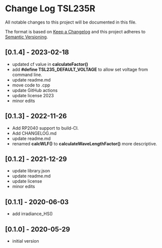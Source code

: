 # Change Log TSL235R

All notable changes to this project will be documented in this file.

The format is based on [Keep a Changelog](http://keepachangelog.com/)
and this project adheres to [Semantic Versioning](http://semver.org/).


## [0.1.4] - 2023-02-18
- updated cf value in **calculateFactor()**
- add **#define TSL235_DEFAULT_VOLTAGE** to allow set voltage from command line.
- update readme.md
- move code to .cpp
- update GitHub actions
- update license 2023
- minor edits


## [0.1.3] - 2022-11-26
- Add RP2040 support to build-CI.
- Add CHANGELOG.md
- update readme.md
- renamed **calcWLF()** to **calculateWaveLengthFactor()** more descriptive.

## [0.1.2] - 2021-12-29
- update library.json
- update readme.md
- update license
- minor edits

## [0.1.1] - 2020-06-03
- add irradiance_HS()

## [0.1.0] - 2020-05-29
- initial version
